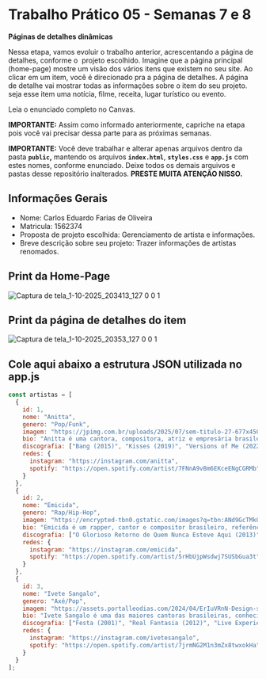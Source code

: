 # Trabalho Prático 05 - Semanas 7 e 8

**Páginas de detalhes dinâmicas**

Nessa etapa, vamos evoluir o trabalho anterior, acrescentando a página de detalhes, conforme o  projeto escolhido. Imagine que a página principal (home-page) mostre um visão dos vários itens que existem no seu site. Ao clicar em um item, você é direcionado pra a página de detalhes. A página de detalhe vai mostrar todas as informações sobre o item do seu projeto. seja esse item uma notícia, filme, receita, lugar turístico ou evento.

Leia o enunciado completo no Canvas. 

**IMPORTANTE:** Assim como informado anteriormente, capriche na etapa pois você vai precisar dessa parte para as próximas semanas. 

**IMPORTANTE:** Você deve trabalhar e alterar apenas arquivos dentro da pasta **`public`,** mantendo os arquivos **`index.html`**, **`styles.css`** e **`app.js`** com estes nomes, conforme enunciado. Deixe todos os demais arquivos e pastas desse repositório inalterados. **PRESTE MUITA ATENÇÃO NISSO.**

## Informações Gerais

- Nome: Carlos Eduardo Farias de Oliveira
- Matricula: 1562374
- Proposta de projeto escolhida: Gerenciamento de artista e informações.
- Breve descrição sobre seu projeto: Trazer informações de artistas renomados.

## Print da Home-Page

![Captura de tela_1-10-2025_203413_127 0 0 1](https://github.com/user-attachments/assets/99ea2e48-8b4f-4261-908e-fc885f9b7113)


## Print da página de detalhes do item

![Captura de tela_1-10-2025_20353_127 0 0 1](https://github.com/user-attachments/assets/bfcd1871-cfad-493e-9c0b-1b10ab5f8093)


## Cole aqui abaixo a estrutura JSON utilizada no app.js

```javascript
const artistas = [
  {
    id: 1,
    nome: "Anitta",
    genero: "Pop/Funk",
    imagem: "https://jpimg.com.br/uploads/2025/07/sem-titulo-27-677x450.png",
    bio: "Anitta é uma cantora, compositora, atriz e empresária brasileira, conhecida mundialmente por seus hits de funk e pop.",
    discografia: ["Bang (2015)", "Kisses (2019)", "Versions of Me (2022)"],
    redes: {
      instagram: "https://instagram.com/anitta",
      spotify: "https://open.spotify.com/artist/7FNnA9vBm6EKceENgCGRMb"
    }
  },
  {
    id: 2,
    nome: "Emicida",
    genero: "Rap/Hip-Hop",
    imagem: "https://encrypted-tbn0.gstatic.com/images?q=tbn:ANd9GcTMkGc-WMWit8LX-G-19KbtajEch4pOBzEq-w&s",
    bio: "Emicida é um rapper, cantor e compositor brasileiro, referência no rap nacional e premiado internacionalmente.",
    discografia: ["O Glorioso Retorno de Quem Nunca Esteve Aqui (2013)", "AmarElo (2019)"],
    redes: {
      instagram: "https://instagram.com/emicida",
      spotify: "https://open.spotify.com/artist/5rHbUjpWsdwj7SUSbGua3t"
    }
  },
  {
    id: 3,
    nome: "Ivete Sangalo",
    genero: "Axé/Pop",
    imagem: "https://assets.portalleodias.com/2024/04/ErIuVRnN-Design-sem-nome-3-615x461.png",
    bio: "Ivete Sangalo é uma das maiores cantoras brasileiras, conhecida pelo carisma e energia em seus shows.",
    discografia: ["Festa (2001)", "Real Fantasia (2012)", "Live Experience (2019)"],
    redes: {
      instagram: "https://instagram.com/ivetesangalo",
      spotify: "https://open.spotify.com/artist/7jrmNG2M1n3mZx8twxokHa"
    }
  }
];
```
